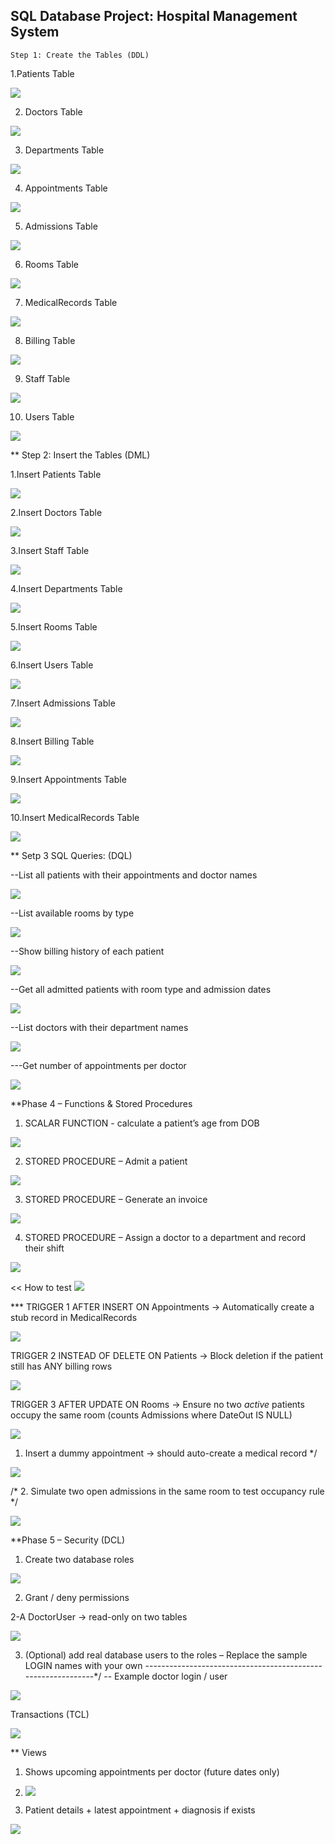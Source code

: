 ﻿  
   ## SQL Database Project:  Hospital Management System

    Step 1: Create the Tables (DDL)


   1.Patients Table

   ![](image/1.png)

   2. Doctors Table
   
   ![](image/2.png) 

   3. Departments Table
   
   ![](image/3.png)

   4. Appointments Table
   
   ![](image/4.png)

   
   5. Admissions Table

   ![](image/5.png)

   6. Rooms Table

   ![](image/6.png)

  7. MedicalRecords Table

   ![](image/7.png)

   8. Billing Table

   ![](image/8.png)

   9. Staff Table

   ![](image/9.png)

   10. Users Table

   ![](image/10.png)


  ** Step 2: Insert the Tables (DML)

   1.Insert Patients Table

   ![](image/11.png)


  2.Insert Doctors Table
  
  ![](image/12.png)

  3.Insert Staff Table

  ![](image/13.png)

  4.Insert Departments Table

  ![](image/14.png)

  5.Insert Rooms Table

  ![](image/15.png)

  6.Insert Users Table

  ![](image/16.png)


  7.Insert  Admissions  Table

  ![](image/17.png)


  8.Insert Billing Table

  ![](image/18.png)


  9.Insert Appointments  Table

  ![](image/19.png)

  10.Insert MedicalRecords Table

  ![](image/20.png)


  **  Setp 3  SQL Queries: (DQL) 

  --List all patients with their appointments and doctor names

  ![](image/21.png)

  --List available rooms by type

  ![](image/22.png)

  --Show billing history of each patient

  ![](image/23.png)

  --Get all admitted patients with room type and admission dates

  ![](image/24.png)


  --List doctors with their department names

  ![](image/25.png)

  ---Get number of appointments per doctor 

  ![](image/26.png)


**Phase 4 – Functions & Stored Procedures

1. SCALAR FUNCTION - calculate a patient’s age from DOB
 
![](image/27.png)

2.  STORED PROCEDURE  – Admit a patient
 
 ![](image/28.png)
 
3.  STORED PROCEDURE  – Generate an invoice
 
![](image/29.png)

 4.  STORED PROCEDURE  – Assign a doctor to a department and record their shift
  
  ![](image/30.png)


 << How to test 
  ![](image/31.png)



  *** TRIGGER 1
  AFTER INSERT ON Appointments
  → Automatically create a stub record in MedicalRecords

  ![](image/32.png)


  TRIGGER 2
  INSTEAD OF DELETE ON Patients
  → Block deletion if the patient still has ANY billing rows

  ![](image/33.png)


  TRIGGER 3
  AFTER UPDATE ON Rooms
  → Ensure no two *active* patients occupy the same room
      (counts Admissions where DateOut IS NULL)

   ![](image/34.png)


   1. Insert a dummy appointment → should auto-create a medical record */
    
   ![](image/35.png) 

   /* 2. Simulate two open admissions in the same room to test occupancy rule */

   ![](image/36.png)
 


 **Phase 5 – Security (DCL)

   1.  Create two database roles
    
   ![](image/37.png)

  2.  Grant / deny permissions

  2-A  DoctorUser  → read-only on two tables

   ![](image/38.png)


   3.  (Optional) add real database users to the roles
      – Replace the sample LOGIN names with your own
  -------------------------------------------------------------*/
-- Example doctor login / user
    
 ![](image/39.png)
   

 Transactions (TCL) 

 ![](image/40.png)


**  Views 
1. Shows upcoming appointments per doctor (future dates only)
1. 
   ![](image/41.png)
  
   
  
2. Patient details + latest appointment + diagnosis if exists

![](image/42.png)


